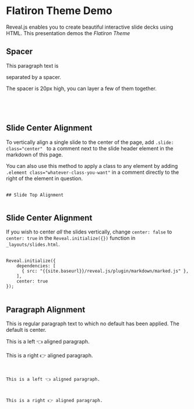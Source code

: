 # Flatiron Theme Demo 

Reveal.js enables you to create beautiful interactive slide decks using HTML. This presentation demos the _*Flatiron Theme*_



## Spacer 

This paragraph text is <div class="spacer"></div> separated by a spacer.

The spacer is 20px high, you can layer a few of them together.

<pre>
	<code>
<div class="spacer"></div>
	</code>
</pre>



## Slide Center Alignment <!-- .slide: class="center" -->

To vertically align a single slide to the center of the page, add `.slide: class="center" ` to a comment next to the slide header element in the markdown of this page. 

You can also use this method to apply a class to any element by adding `.element class="whatever-class-you-want"` in a comment directly to the right of the element in question.

<pre>
	<code>
## Slide Top Alignment <!-- Add the above code here INSIDE the comment-->
	</code>
</pre>



## Slide Center Alignment <!-- .slide: class="center" -->
If you wish to center *all* the slides vertically, change `center: false` to `center: true` in the `Reveal.initialize({})` function in `_layouts/slides.html`.

<pre>
	<code>
Reveal.initialize({
    dependencies: [
      { src: "{{site.baseurl}}/reveal.js/plugin/markdown/marked.js" },
    ],
    center: true
});
	</code>
</pre>



## Paragraph Alignment

This is regular paragraph text to which no default has been applied. The default is center.

<p class="align-left">This is a left 👈 aligned paragraph.</p>
<p class="align-right">This is a right 👉 aligned paragraph.</p>

<pre>
	<code>
<p class="align-left">This is a left 👈 aligned paragraph.</p>
<p class="align-right">This is a right 👉 aligned paragraph.</p> 
	</code>
</pre>
